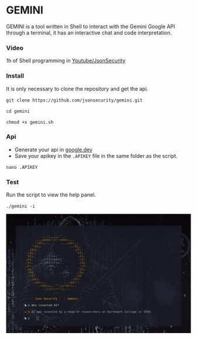 # GEMINI

GEMINI is a tool written in Shell to interact with the Gemini Google API through a terminal, it has an interactive chat and code interpretation. 

### Video

1h of Shell programming in [Youtube/JsonSecurity](https://www.youtube.com/watch?v=VK-dO3WC81o)

### Install

It is only necessary to clone the repository and get the api.

```
git clone https://github.com/jsonsecurity/gemini.git
```

```
cd gemini
```

```
chmod +x gemini.sh
```

### Api

- Generate your api in [google.dev](https://ai.google.dev/)
- Save your apikey in the `.APIKEY` file in the same folder as the script.

```
nano .APIKEY
```

### Test

Run the script to view the help panel.

```
./gemini -i
```

<img src="https://github.com/JsonSecurity/Images/blob/main/scripts/bard.jpg"  />
